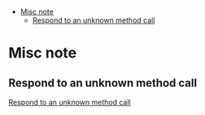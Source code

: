 [](...menustart)

- [Misc note](#545ef86f8085bb191435d59c503f1a74)
    - [Respond to an unknown method call](#eb0862d2232fd2d27e0bf79a231e8841)

[](...menuend)


<h2 id="545ef86f8085bb191435d59c503f1a74"></h2>

# Misc note

<h2 id="eb0862d2232fd2d27e0bf79a231e8841"></h2>

## Respond to an unknown method call

[Respond to an unknown method call](https://rosettacode.org/wiki/Respond_to_an_unknown_method_call#Python)

